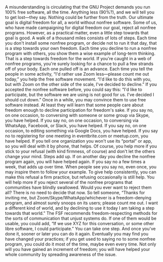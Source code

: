 A misunderstanding is circulating that the GNU Project demands you run 100% free software, all the time. Anything less (90%?), and we will tell you to get lost—they say. Nothing could be further from the truth. Our ultimate goal is digital freedom for all, a world without nonfree software. Some of us, who have made campaigning for digital freedom our goal, reject all nonfree programs. However, as a practical matter, even a little step towards that goal is good. A walk of a thousand miles consists of lots of steps. Each time you don't install some nonfree program, or decide not to run it that day, that is a step towards your own freedom. Each time you decline to run a nonfree program with others, you show them a wise example of long-term thinking. That is a step towards freedom for the world. If you're caught in a web of nonfree programs, you're surely looking for a chance to pull a few strands off of your body. Each one pulled off is an advance. Each time you tell the people in some activity, “I'd rather use Zoom less—please count me out today,” you help the free software movement. “I'd like to do this with you, but with Zoom on the other side of the scale, I've decided to decline.” If you accepted the nonfree software before, you could say this: “I'd like to participate, but the software we are using is not good for us. I've decided I should cut down.” Once in a while, you may convince them to use free software instead. At least they will learn that some people care about freedom enough to decline participation for freedom's sake. If you say no, on one occasion, to conversing with someone or some group via Skype, you have helped. If you say no, on one occasion, to conversing via WhatsApp, Facebook, or Slack, you have helped. If you say no, on one occasion, to editing something via Google Docs, you have helped. If you say no to registering for one meeting in eventbrite.com or meetup.com, you have helped. If you tell one organization you won't use its “portal” or app, so you will deal with it by phone, that helps. Of course, you help more if you stick to your refusal (with kind firmness, of course) and don't let the others change your mind. Steps add up. If on another day you decline the nonfree program again, you will have helped again. If you say no a few times a week, that adds up over time. When people see you say no, even once, you may inspire them to follow your example. To give help consistently, you can make this refusal a firm practice, but refusing occasionally is still help. You will help more if you reject several of the nonfree programs that communities have blindly swallowed. Would you ever want to reject them all? There is no need to decide that now. So tell someone, “Thanks for inviting me, but Zoom/Skype/WhatsApp/whichever is a freedom-denying program, and almost surely snoops on its users; please count me out. I want a different kind of world, and by declining to use it today I am taking a step towards that world.” The FSF recommends freedom-respecting methods for the sorts of communication that unjust systems do. If one of them would be usable, you could add, “If we use XYZ for this conversation, or some other libre software, I could participate.” You can take one step. And once you've done it, sooner or later you can do it again. Eventually you may find you have changed your practices; if you get used to saying no to some nonfree program, you could do it most of the time, maybe even every time. Not only will you have gained an increment of freedom; you will have helped your whole community by spreading awareness of the issue.